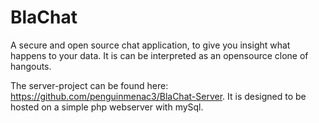 BlaChat
=======

A secure and open source chat application, to give you insight what happens to your data.
It is can be interpreted as an opensource clone of hangouts.

The server-project can be found here: https://github.com/penguinmenac3/BlaChat-Server.
It is designed to be hosted on a simple php webserver with mySql.
